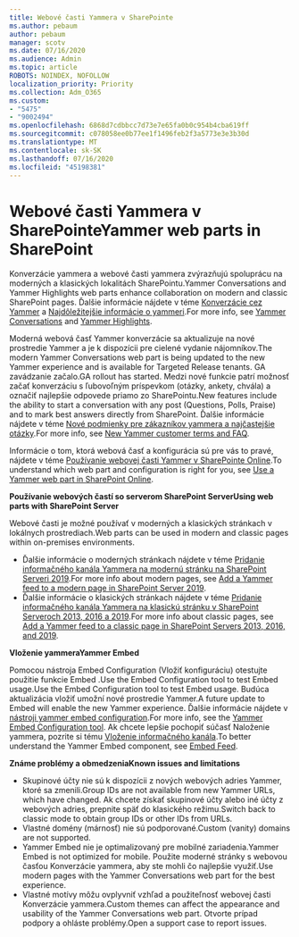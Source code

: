 ```yaml
---
title: Webové časti Yammera v SharePointe
ms.author: pebaum
author: pebaum
manager: scotv
ms.date: 07/16/2020
ms.audience: Admin
ms.topic: article
ROBOTS: NOINDEX, NOFOLLOW
localization_priority: Priority
ms.collection: Adm_O365
ms.custom:
- "5475"
- "9002494"
ms.openlocfilehash: 6868d7cdbbcc7d73e7e65fa0b0c954b4cba619ff
ms.sourcegitcommit: c078058ee0b77ee1f1496feb2f3a5773e3e3b30d
ms.translationtype: MT
ms.contentlocale: sk-SK
ms.lasthandoff: 07/16/2020
ms.locfileid: "45198381"
---
```

# <a name="yammer-web-parts-in-sharepoint"></a><span data-ttu-id="2d678-102">Webové časti Yammera v SharePointe</span><span class="sxs-lookup"><span data-stu-id="2d678-102">Yammer web parts in SharePoint</span></span>

<span data-ttu-id="2d678-103">Konverzácie yammera a webové časti yammera zvýrazňujú spoluprácu na moderných a klasických lokalitách SharePointu.</span><span class="sxs-lookup"><span data-stu-id="2d678-103">Yammer Conversations and Yammer Highlights web parts enhance collaboration on modern and classic SharePoint pages.</span></span> <span data-ttu-id="2d678-104">Ďalšie informácie nájdete v téme [Konverzácie cez Yammer](https://support.microsoft.com/office/use-a-yammer-web-part-in-sharepoint-online-a53cfa0c-3d09-42c8-a286-1038a81c59da#conversations) a [Najdôležitejšie informácie o yammeri](https://support.microsoft.com/office/use-a-yammer-web-part-in-sharepoint-online-a53cfa0c-3d09-42c8-a286-1038a81c59da#highlights).</span><span class="sxs-lookup"><span data-stu-id="2d678-104">For more info, see [Yammer Conversations](https://support.microsoft.com/office/use-a-yammer-web-part-in-sharepoint-online-a53cfa0c-3d09-42c8-a286-1038a81c59da#conversations)  and  [Yammer Highlights](https://support.microsoft.com/office/use-a-yammer-web-part-in-sharepoint-online-a53cfa0c-3d09-42c8-a286-1038a81c59da#highlights).</span></span>    

<span data-ttu-id="2d678-105">Moderná webová časť Yammer konverzácie sa aktualizuje na nové prostredie Yammer a je k dispozícii pre cielené vydanie nájomníkov.</span><span class="sxs-lookup"><span data-stu-id="2d678-105">The modern Yammer Conversations web part is being updated to the new Yammer experience and is available for Targeted Release tenants.</span></span> <span data-ttu-id="2d678-106">GA zavádzanie začalo.</span><span class="sxs-lookup"><span data-stu-id="2d678-106">GA rollout has started.</span></span> <span data-ttu-id="2d678-107">Medzi nové funkcie patrí možnosť začať konverzáciu s ľubovoľným príspevkom (otázky, ankety, chvála) a označiť najlepšie odpovede priamo zo SharePointu.</span><span class="sxs-lookup"><span data-stu-id="2d678-107">New features include the ability to start a conversation with any post (Questions, Polls, Praise) and to mark best answers directly from SharePoint.</span></span> <span data-ttu-id="2d678-108">Ďalšie informácie nájdete v téme [Nové podmienky pre zákazníkov yammera a najčastejšie otázky](https://docs.microsoft.com/yammer/get-started-with-yammer/newyammer-faq).</span><span class="sxs-lookup"><span data-stu-id="2d678-108">For more info, see [New Yammer customer terms and FAQ](https://docs.microsoft.com/yammer/get-started-with-yammer/newyammer-faq).</span></span>

 <span data-ttu-id="2d678-109">Informácie o tom, ktorá webová časť a konfigurácia sú pre vás to pravé, nájdete v téme [Používanie webovej časti Yammer v SharePointe Online](https://support.microsoft.com/office/use-a-yammer-web-part-in-sharepoint-online-a53cfa0c-3d09-42c8-a286-1038a81c59da).</span><span class="sxs-lookup"><span data-stu-id="2d678-109">To understand which web part and configuration is right for you, see [Use a Yammer web part in SharePoint Online](https://support.microsoft.com/office/use-a-yammer-web-part-in-sharepoint-online-a53cfa0c-3d09-42c8-a286-1038a81c59da).</span></span>  

<span data-ttu-id="2d678-110">**Používanie webových častí so serverom SharePoint Server**</span><span class="sxs-lookup"><span data-stu-id="2d678-110">**Using web parts with SharePoint Server**</span></span>  

<span data-ttu-id="2d678-111">Webové časti je možné používať v moderných a klasických stránkach v lokálnych prostrediach.</span><span class="sxs-lookup"><span data-stu-id="2d678-111">Web parts can be used in modern and classic pages within on-premises environments.</span></span>

- <span data-ttu-id="2d678-112">Ďalšie informácie o moderných stránkach nájdete v téme [Pridanie informačného kanála Yammera na modernú stránku na SharePoint Serveri 2019](https://docs.microsoft.com/yammer/integrate-yammer-with-other-apps/embed-a-feed-into-a-sharepoint-site#add-a-yammer-feed-to-a-modern-page-in-sharepoint-server-2019).</span><span class="sxs-lookup"><span data-stu-id="2d678-112">For more info about modern pages, see [Add a Yammer feed to a modern page in SharePoint Server 2019](https://docs.microsoft.com/yammer/integrate-yammer-with-other-apps/embed-a-feed-into-a-sharepoint-site#add-a-yammer-feed-to-a-modern-page-in-sharepoint-server-2019).</span></span> 
- <span data-ttu-id="2d678-113">Ďalšie informácie o klasických stránkach nájdete v téme [Pridanie informačného kanála Yammera na klasickú stránku v SharePoint Serveroch 2013, 2016 a 2019](https://docs.microsoft.com/yammer/integrate-yammer-with-other-apps/embed-a-feed-into-a-sharepoint-site#add-a-yammer-feed-to-a-classic-page-in-sharepoint-servers-2013-2016-and-2019).</span><span class="sxs-lookup"><span data-stu-id="2d678-113">For more info about classic pages, see [Add a Yammer feed to a classic page in SharePoint Servers 2013, 2016, and 2019](https://docs.microsoft.com/yammer/integrate-yammer-with-other-apps/embed-a-feed-into-a-sharepoint-site#add-a-yammer-feed-to-a-classic-page-in-sharepoint-servers-2013-2016-and-2019).</span></span>

<span data-ttu-id="2d678-114">**Vloženie yammera**</span><span class="sxs-lookup"><span data-stu-id="2d678-114">**Yammer Embed**</span></span>  

<span data-ttu-id="2d678-115">Pomocou nástroja Embed Configuration (Vložiť konfiguráciu) otestujte použitie funkcie Embed .Use the Embed Configuration tool to test Embed usage.</span><span class="sxs-lookup"><span data-stu-id="2d678-115">Use the Embed Configuration tool to test Embed usage.</span></span> <span data-ttu-id="2d678-116">Budúca aktualizácia vložiť umožní nové prostredie Yammer.</span><span class="sxs-lookup"><span data-stu-id="2d678-116">A future update to Embed will enable the new Yammer experience.</span></span> <span data-ttu-id="2d678-117">Ďalšie informácie nájdete v [nástroji yammer embed configuration](https://aka.ms/YammerEmbedConfigureTool).</span><span class="sxs-lookup"><span data-stu-id="2d678-117">For more info, see the [Yammer Embed Configuration tool](https://aka.ms/YammerEmbedConfigureTool).</span></span> <span data-ttu-id="2d678-118">Ak chcete lepšie pochopiť súčasť Naloženie yammera, pozrite si tému [Vloženie informačného kanála](https://aka.ms/YammerDevDocs).</span><span class="sxs-lookup"><span data-stu-id="2d678-118">To better understand the Yammer Embed component, see [Embed Feed](https://aka.ms/YammerDevDocs).</span></span>

<span data-ttu-id="2d678-119">**Známe problémy a obmedzenia**</span><span class="sxs-lookup"><span data-stu-id="2d678-119">**Known issues and limitations**</span></span>

- <span data-ttu-id="2d678-120">Skupinové účty nie sú k dispozícii z nových webových adries Yammer, ktoré sa zmenili.</span><span class="sxs-lookup"><span data-stu-id="2d678-120">Group IDs are not available from new Yammer URLs, which have changed.</span></span> <span data-ttu-id="2d678-121">Ak chcete získať skupinové účty alebo iné účty z webových adries, prepnite späť do klasického režimu.</span><span class="sxs-lookup"><span data-stu-id="2d678-121">Switch back to classic mode to obtain group IDs or other IDs from URLs.</span></span>
- <span data-ttu-id="2d678-122">Vlastné domény (márnosť) nie sú podporované.</span><span class="sxs-lookup"><span data-stu-id="2d678-122">Custom (vanity) domains are not supported.</span></span>
- <span data-ttu-id="2d678-123">Yammer Embed nie je optimalizovaný pre mobilné zariadenia.</span><span class="sxs-lookup"><span data-stu-id="2d678-123">Yammer Embed is not optimized for mobile.</span></span> <span data-ttu-id="2d678-124">Použite moderné stránky s webovou časťou Konverzácie yammera, aby ste mohli čo najlepšie využiť.</span><span class="sxs-lookup"><span data-stu-id="2d678-124">Use modern pages with the Yammer Conversations web part for the best experience.</span></span>
- <span data-ttu-id="2d678-125">Vlastné motívy môžu ovplyvniť vzhľad a použiteľnosť webovej časti Konverzácie yammera.</span><span class="sxs-lookup"><span data-stu-id="2d678-125">Custom themes can affect the appearance and usability of the Yammer Conversations web part.</span></span> <span data-ttu-id="2d678-126">Otvorte prípad podpory a ohláste problémy.</span><span class="sxs-lookup"><span data-stu-id="2d678-126">Open a support case to report issues.</span></span>
